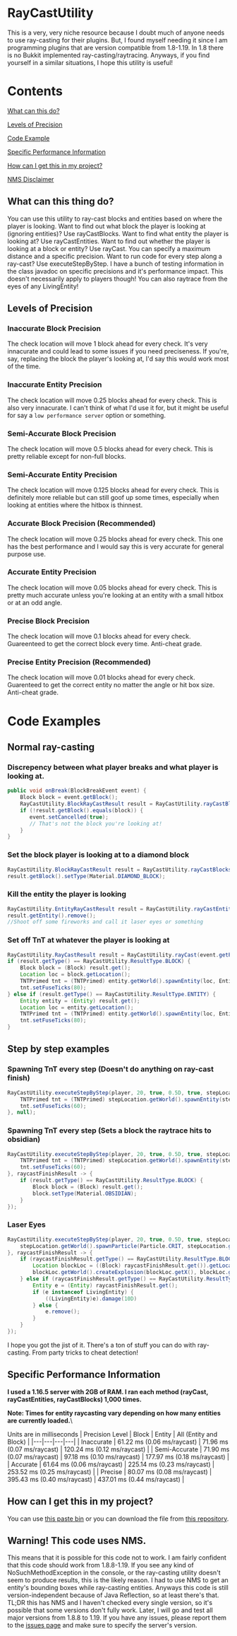 # RayCastUtility

This is a very, very niche resource because I doubt much of anyone needs to use ray-casting for their plugins. But, I found myself needing it since I am programming plugins that are version compatible from 1.8-1.19. In 1.8 there is no Bukkit implemented ray-casting/raytracing. Anyways, if you find yourself in a similar situations, I hope this utility is useful!

# Contents
[What can this do?](#what-can-this-thing-do)

[Levels of Precision](#levels-of-precision)

[Code Example](#code-examples)

[Specific Performance Information](#specific-performance-information)

[How can I get this in my project?](#how-can-i-get-this-in-my-project)

[NMS Disclaimer](#nms-disclaimer)

## What can this thing do?
You can use this utility to ray-cast blocks and entities based on where the player is looking. Want to find out what block the player is looking at (ignoring entities)? Use rayCastBlocks. Want to find what entity the player is looking at? Use rayCastEntities. Want to find out whether the player is looking at a block or entity? Use rayCast. You can specify a maximum distance and a specific precision. Want to run code for every step along a ray-cast? Use executeStepByStep. I have a bunch of testing information in the class javadoc on specific precisions and it's performance impact. This doesn't necessarily apply to players though! You can also raytrace from the eyes of any LivingEntity!

## Levels of Precision
### Inaccurate Block Precision
The check location will move 1 block ahead for every check. It's very innacurate and could lead to some issues if you need preciseness. If you're, say, replacing the block the player's looking at, I'd say this would work most of the time.

### Inaccurate Entity Precision
The check location will move 0.25 blocks ahead for every check. This is also very innacurate. I can't think of what I'd use it for, but it might be useful for say a `low performance server` option or something.

### Semi-Accurate Block Precision
The check location will move 0.5 blocks ahead for every check. This is pretty reliable except for non-full blocks.
### Semi-Accurate Entity Precision
The check location will move 0.125 blocks ahead for every check. This is definitely more reliable but can still goof up some times, especially when looking at entities where the hitbox is thinnest.

### Accurate Block Precision (Recommended)
The check location will move 0.25 blocks ahead for every check. This one has the best performance and I would say this is very accurate for general purpose use.

### Accurate Entity Precision
The check location will move 0.05 blocks ahead for every check. This is pretty much accurate unless you're looking at an entity with a small hitbox or at an odd angle.

### Precise Block Precision
The check location will move 0.1 blocks ahead for every check. Guareenteed to get the correct block every time. Anti-cheat grade.

### Precise Entity Precision (Recommended)
The check location will move 0.01 blocks ahead for every check. Guarenteed to get the correct entity no matter the angle or hit box size. Anti-cheat grade.

# Code Examples
## Normal ray-casting
### Discrepency between what player breaks and what player is looking at.
```java
public void onBreak(BlockBreakEvent event) {
    Block block = event.getBlock();
    RayCastUtility.BlockRayCastResult result = RayCastUtility.rayCastBlocks(event.getPlayer(), 6, true, RayCastUtility.Precision.PRECISE_BLOCK);
    if (!result.getBlock().equals(block)) {
       event.setCancelled(true);
       // That's not the block you're looking at!
    }
}
```

### Set the block player is looking at to a diamond block
```java
RayCastUtility.BlockRayCastResult result = RayCastUtility.rayCastBlocks(event.getPlayer(), 10, true, RayCastUtility.Precision.ACCURATE_BLOCK);
result.getBlock().setType(Material.DIAMOND_BLOCK);
```

### Kill the entity the player is looking
```java
RayCastUtility.EntityRayCastResult result = RayCastUtility.rayCastEntities(event.getPlayer(), 10, true, RayCastUtility.Precision.ACCURATE_BLOCK);
result.getEntity().remove();
//Shoot off some fireworks and call it laser eyes or something
```

### Set off TnT at whatever the player is looking at
```java
RayCastUtility.RayCastResult result = RayCastUtility.rayCast(event.getPlayer(), 10, true, RayCastUtility.Precision.ACCURATE_BLOCK);
if (result.getType() == RayCastUtility.ResultType.BLOCK) {
    Block block = (Block) result.get();
    Location loc = block.getLocation();
    TNTPrimed tnt = (TNTPrimed) entity.getWorld().spawnEntity(loc, EntityType.PRIMED_TNT);
    tnt.setFuseTicks(80);
} else if (result.getType() == RayCastUtility.ResultType.ENTITY) {
    Entity entity = (Entity) result.get();
    Location loc = entity.getLocation();
    TNTPrimed tnt = (TNTPrimed) entity.getWorld().spawnEntity(loc, EntityType.PRIMED_TNT);
    tnt.setFuseTicks(80);
}
```

## Step by step examples
### Spawning TnT every step (Doesn't do anything on ray-cast finish)
```java
RayCastUtility.executeStepByStep(player, 20, true, 0.5D, true, stepLocation -> {
    TNTPrimed tnt = (TNTPrimed) stepLocation.getWorld().spawnEntity(stepLocation, EntityType.PRIMED_TNT);
    tnt.setFuseTicks(60);
}, null);
```

### Spawning TnT every step (Sets a block the raytrace hits to obsidian)
```java
RayCastUtility.executeStepByStep(player, 20, true, 0.5D, true, stepLocation -> {
    TNTPrimed tnt = (TNTPrimed) stepLocation.getWorld().spawnEntity(stepLocation, EntityType.PRIMED_TNT);
    tnt.setFuseTicks(60);
}, raycastFinishResult -> {
    if (result.getType() == RayCastUtility.ResultType.BLOCK) {
        Block block = (Block) result.get();
        block.setType(Material.OBSIDIAN);
    }
});
```

### Laser Eyes
```java
RayCastUtility.executeStepByStep(player, 20, true, 0.5D, true, stepLocation -> {
    stepLocation.getWorld().spawnParticle(Particle.CRIT, stepLocation.getX(), stepLocation.getY(), stepLocation.getZ(), 1);
}, raycastFinishResult -> {
    if (raycastFinishResult.getType() == RayCastUtility.ResultType.BLOCK) {
        Location blockLoc = ((Block) raycastFinishResult.get()).getLocation();
        blockLoc.getWorld().createExplosion(blockLoc.getX(), blockLoc.getY(), blockLoc.getZ(), 2.5F, false, true);
    } else if (raycastFinishResult.getType() == RayCastUtility.ResultType.ENTITY) {
        Entity e = (Entity) raycastFinishResult.get();
        if (e instanceof LivingEntity) {
            ((LivingEntity)e).damage(10D)
        } else {
            e.remove();
        }
    }
});
```

I hope you got the jist of it. There's a ton of stuff you can do with ray-casting. From party tricks to cheat detection!

## Specific Performance Information
**I used a 1.16.5 server with 2GB of RAM. I ran each method (rayCast, rayCastEntities, rayCastBlocks) 1,000 times.**

**Note: Times for entity raycasting vary depending on how many entities are currently loaded.**\

Units are in milliseconds
|  Precision Level  |  Block  |  Entity  |  All (Entity and Block)  |
|---|---|---|---|
|  Inaccurate  |  61.22 ms (0.06 ms/raycast)  |  71.96 ms (0.07 ms/raycast)  |  120.24 ms (0.12 ms/raycast)  |
|  Semi-Accurate  |  71.90 ms (0.07 ms/raycast)  |  97.18 ms (0.10 ms/raycast)  |  177.97 ms (0.18 ms/raycast)  |
|  Accurate  |  61.64 ms (0.06 ms/raycast)  |  225.14 ms (0.23 ms/raycast)  |  253.52 ms (0.25 ms/raycast)  |
|  Precise  |  80.07 ms (0.08 ms/raycast)  |  395.43 ms (0.40 ms/raycast)  |  437.01 ms (0.44 ms/raycast)  |

## How can I get this in my project?
You can use [this paste bin](https://pastebin.com/ifnGu6rZ) or you can download the file from [this repository](https://github.com/YeetmanLord/RayCastUtility/blob/main/RayCastUtility.java).

## Warning! This code uses NMS.
This means that it is possible for this code not to work. I am fairly confident that this code should work from 1.8.8-1.19. If you see any kind of NoSuchMethodException in the console, or the ray-casting utility doesn't seem to produce results, this is the likely reason. I had to use NMS to get an entity's bounding boxes while ray-casting entities. Anyways this code is still version-independent because of Java Reflection, so at least there's that. TL;DR this has NMS and I haven't checked every single version, so it's possible that some versions don't fully work. Later, I will go and test all major versions from 1.8.8 to 1.19. If you have any issues, please report them to the [issues page](https://github.com/YeetmanLord/RayCastUtility/issues) and make sure to specify the server's version.
